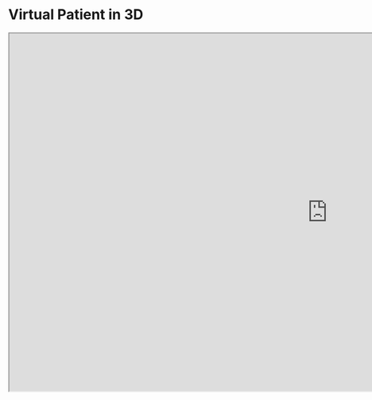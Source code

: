 # Virtual Patient in 3D

<iframe src="https://bodylight.physiome.cz/VR/breathing/" width="1280" height="720"></iframe>
